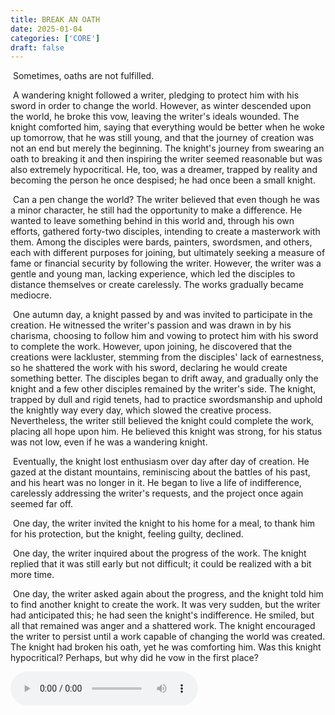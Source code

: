 ```yaml
---
title: BREAK AN OATH
date: 2025-01-04
categories: ['CORE']
draft: false
---
```


​	Sometimes, oaths are not fulfilled.

​	A wandering knight followed a writer, pledging to protect him with his sword in order to change the world. However, as winter descended upon the world, he broke this vow, leaving the writer's ideals wounded. The knight comforted him, saying that everything would be better when he woke up tomorrow, that he was still young, and that the journey of creation was not an end but merely the beginning. The knight's journey from swearing an oath to breaking it and then inspiring the writer seemed reasonable but was also extremely hypocritical. He, too, was a dreamer, trapped by reality and becoming the person he once despised; he had once been a small knight.

​	Can a pen change the world? The writer believed that even though he was a minor character, he still had the opportunity to make a difference. He wanted to leave something behind in this world and, through his own efforts, gathered forty-two disciples, intending to create a masterwork with them. Among the disciples were bards, painters, swordsmen, and others, each with different purposes for joining, but ultimately seeking a measure of fame or financial security by following the writer. However, the writer was a gentle and young man, lacking experience, which led the disciples to distance themselves or create carelessly. The works gradually became mediocre.

​	One autumn day, a knight passed by and was invited to participate in the creation. He witnessed the writer's passion and was drawn in by his charisma, choosing to follow him and vowing to protect him with his sword to complete the work. However, upon joining, he discovered that the creations were lackluster, stemming from the disciples' lack of earnestness, so he shattered the work with his sword, declaring he would create something better. The disciples began to drift away, and gradually only the knight and a few other disciples remained by the writer's side. The knight, trapped by dull and rigid tenets, had to practice swordsmanship and uphold the knightly way every day, which slowed the creative process. Nevertheless, the writer still believed the knight could complete the work, placing all hope upon him. He believed this knight was strong, for his status was not low, even if he was a wandering knight.

​	Eventually, the knight lost enthusiasm over day after day of creation. He gazed at the distant mountains, reminiscing about the battles of his past, and his heart was no longer in it. He began to live a life of indifference, carelessly addressing the writer's requests, and the project once again seemed far off.

​	One day, the writer invited the knight to his home for a meal, to thank him for his protection, but the knight, feeling guilty, declined.

​	One day, the writer inquired about the progress of the work. The knight replied that it was still early but not difficult; it could be realized with a bit more time.

​	One day, the writer asked again about the progress, and the knight told him to find another knight to create the work. It was very sudden, but the writer had anticipated this; he had seen the knight's indifference. He smiled, but all that remained was anger and a shattered work. The knight encouraged the writer to persist until a work capable of changing the world was created. The knight had broken his oath, yet he was comforting him. Was this knight hypocritical? Perhaps, but why did he vow in the first place?

<audio controls autoplay>
  <source src="/audios/boys own.mp3" type="audio/mpeg">
  Your browser does not support the audio tag.
</audio>
